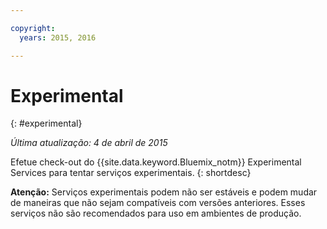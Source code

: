 ```yaml
---

copyright:
  years: 2015, 2016

---
```


# Experimental
{: #experimental}

*Última atualização: 4 de abril de 2015*

Efetue check-out do {{site.data.keyword.Bluemix_notm}} Experimental Services para tentar serviços experimentais.
{: shortdesc} 



**Atenção:** Serviços experimentais podem não ser estáveis e podem mudar de maneiras que não sejam compatíveis com versões anteriores. Esses serviços não são recomendados para uso em ambientes de produção. 


